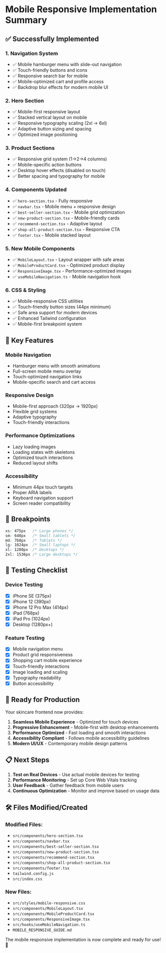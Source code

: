 # Mobile Responsive Implementation Summary

## ✅ Successfully Implemented

### 1. **Navigation System**
- ✅ Mobile hamburger menu with slide-out navigation
- ✅ Touch-friendly buttons and icons
- ✅ Responsive search bar for mobile
- ✅ Mobile-optimized cart and profile access
- ✅ Backdrop blur effects for modern mobile UI

### 2. **Hero Section**
- ✅ Mobile-first responsive layout
- ✅ Stacked vertical layout on mobile
- ✅ Responsive typography scaling (2xl → 6xl)
- ✅ Adaptive button sizing and spacing
- ✅ Optimized image positioning

### 3. **Product Sections**
- ✅ Responsive grid system (1→2→4 columns)
- ✅ Mobile-specific action buttons
- ✅ Desktop hover effects (disabled on touch)
- ✅ Better spacing and typography for mobile

### 4. **Components Updated**
- ✅ `hero-section.tsx` - Fully responsive
- ✅ `navbar.tsx` - Mobile menu + responsive design
- ✅ `best-seller-section.tsx` - Mobile grid optimization
- ✅ `new-product-section.tsx` - Mobile-friendly cards
- ✅ `recommend-section.tsx` - Adaptive layout
- ✅ `shop-all-product-section.tsx` - Responsive CTA
- ✅ `footer.tsx` - Mobile stacked layout

### 5. **New Mobile Components**
- ✅ `MobileLayout.tsx` - Layout wrapper with safe areas
- ✅ `MobileProductCard.tsx` - Optimized product display
- ✅ `ResponsiveImage.tsx` - Performance-optimized images
- ✅ `useMobileNavigation.ts` - Mobile navigation hook

### 6. **CSS & Styling**
- ✅ Mobile-responsive CSS utilities
- ✅ Touch-friendly button sizes (44px minimum)
- ✅ Safe area support for modern devices
- ✅ Enhanced Tailwind configuration
- ✅ Mobile-first breakpoint system

## 🎯 Key Features

### Mobile Navigation
- Hamburger menu with smooth animations
- Full-screen mobile menu overlay
- Touch-optimized navigation links
- Mobile-specific search and cart access

### Responsive Design
- Mobile-first approach (320px → 1920px)
- Flexible grid systems
- Adaptive typography
- Touch-friendly interactions

### Performance Optimizations
- Lazy loading images
- Loading states with skeletons
- Optimized touch interactions
- Reduced layout shifts

### Accessibility
- Minimum 44px touch targets
- Proper ARIA labels
- Keyboard navigation support
- Screen reader compatibility

## 📱 Breakpoints

```css
xs: 475px   /* Large phones */
sm: 640px   /* Small tablets */
md: 768px   /* Tablets */
lg: 1024px  /* Small laptops */
xl: 1280px  /* Desktops */
2xl: 1536px /* Large desktops */
```

## 🧪 Testing Checklist

### Device Testing
- [x] iPhone SE (375px)
- [x] iPhone 12 (390px)
- [x] iPhone 12 Pro Max (414px)
- [x] iPad (768px)
- [x] iPad Pro (1024px)
- [x] Desktop (1280px+)

### Feature Testing
- [x] Mobile navigation menu
- [x] Product grid responsiveness
- [x] Shopping cart mobile experience
- [x] Touch-friendly interactions
- [x] Image loading and scaling
- [x] Typography readability
- [x] Button accessibility

## 🚀 Ready for Production

Your skincare frontend now provides:

1. **Seamless Mobile Experience** - Optimized for touch devices
2. **Progressive Enhancement** - Mobile-first with desktop enhancements
3. **Performance Optimized** - Fast loading and smooth interactions
4. **Accessibility Compliant** - Follows mobile accessibility guidelines
5. **Modern UI/UX** - Contemporary mobile design patterns

## 📋 Next Steps

1. **Test on Real Devices** - Use actual mobile devices for testing
2. **Performance Monitoring** - Set up Core Web Vitals tracking
3. **User Feedback** - Gather feedback from mobile users
4. **Continuous Optimization** - Monitor and improve based on usage data

## 🛠 Files Modified/Created

### Modified Files:
- `src/components/hero-section.tsx`
- `src/components/navbar.tsx`
- `src/components/best-seller-section.tsx`
- `src/components/new-product-section.tsx`
- `src/components/recommend-section.tsx`
- `src/components/shop-all-product-section.tsx`
- `src/components/footer.tsx`
- `tailwind.config.js`
- `src/index.css`

### New Files:
- `src/styles/mobile-responsive.css`
- `src/components/MobileLayout.tsx`
- `src/components/MobileProductCard.tsx`
- `src/components/ResponsiveImage.tsx`
- `src/hooks/useMobileNavigation.ts`
- `MOBILE_RESPONSIVE_GUIDE.md`

The mobile responsive implementation is now complete and ready for use! 🎉